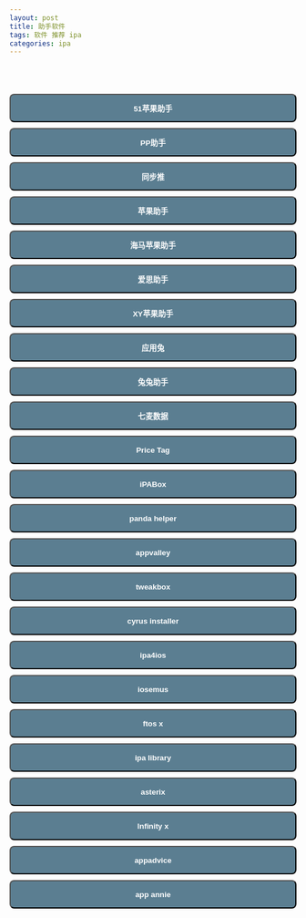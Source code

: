 ```yaml
---
layout: post
title: 助手软件
tags: 软件 推荐 ipa
categories: ipa
---
```


<style>@font-face{font-family:uc-nexus-iconfont;src:url(chrome-extension://pogijhnlcfmcppgimcaccdkmbedjkmhi/res/font_9qmmi8b8jsxxbt9.woff) format('woff'),url(chrome-extension://pogijhnlcfmcppgimcaccdkmbedjkmhi/res/font_9qmmi8b8jsxxbt9.ttf) format('truetype')}</style>
<style type="text/css">button {
background-color: #5B7E91;
  color: white;
font-weight: bold;
height: 50px;
width: 100%;

margin-top: 10px;
border-radius:8px
}
.STYLE1 {
color: #fcfafa;
font-weight: bold;
}
.STYLE2 {color: #ea2b2a}
.red{background-color: #ea2b2a; }
</style>

<body>
<div class="page-group">
 <div class="page page-current">
  <header class="bar bar-nav">
  </header>
  <div class="content">
   <div class="list-block">
   </div>
   <div class="content-block">
    <div style="text-align: center;color:#cc0033;">
    </div>
    <a href="http://h5.51pgzs.com"> <button onclick="window.location.href">51苹果助手</button> </a>
    <a href="https://wap.25pp.com"> <button onclick="window.location.href">PP助手</button> </a>
    <a href="http://tui.tongbu.com/m/"> <button onclick="window.location.href">同步推</button> </a>
    <a href="http://zs.91.com/m2/pgzs.html"> <button onclick="window.location.href">苹果助手</button> </a>
    <a href="http://www.haima.me/iphone.html"> <button onclick="window.location.href">海马苹果助手</button> </a>
    <a href="https://m.i4.cn"> <button onclick="window.location.href">爱思助手</button> </a>
    <a href="http://tg.xyzs.com/dt/iphone.php"> <button onclick="window.location.href">XY苹果助手</button> </a>
    <a href="https://m.itools.cn"> <button onclick="window.location.href">应用兔</button> </a>
    <a href="http://www.tutuapp.com/index.php?r=site/mobileTutu2&t=ios&tab=zhengban"> <button onclick="window.location.href">兔兔助手</button> </a>
    <a href="https://itunes.apple.com/cn/app/%E4%B8%83%E9%BA%A6%E6%95%B0%E6%8D%AE/id1175302806?mt=8"> <button onclick="window.location.href">七麦数据</button> </a>
    <a href="https://itunes.apple.com/cn/app/price-tag-%E5%8F%91%E7%8E%B0%E5%A5%BD%E5%BA%94%E7%94%A8/id1166819590?mt=8"> <button onclick="window.location.href">Price Tag</button> </a>
    <a href="https://ipabox.store/home.html"> <button onclick="window.location.href">iPABox</button> </a>
    <a href="http://m.pandahelp.vip/regular"> <button onclick="window.location.href">panda helper</button> </a>
    <a href="https://appvalley.vip"> <button onclick="window.location.href">appvalley</button> </a>
    <a href="https://www.tweakboxapp.com"> <button onclick="window.location.href">tweakbox</button> </a>
    <a href="https://cyrusinstaller.com/#download"> <button onclick="window.location.href">cyrus installer</button> </a>
    <a href="https://www.ipa4ios.com/installer.html"> <button onclick="window.location.href">ipa4ios</button> </a>
    <a href="http://iosem.us/#"> <button onclick="window.location.href">iosemus</button> </a>
    <a href="https://ftios.vn/install/"> <button onclick="window.location.href">ftos x</button> </a>
    <a href="https://ipalibrary.org"> <button onclick="window.location.href">ipa library</button> </a>
    <a href="https://www.asterixinstaller.com"> <button onclick="window.location.href">asterix</button> </a>
    <a href="https://rink.hockeyapp.net/apps/5f324e8372d64a2bb73e32c917eea787?loading=false&secret="> <button onclick="window.location.href">lnfinity x</button> </a>
    <a href="https://itunes.apple.com/cn/app/apps-gone-free-%E6%AF%8F%E6%97%A5%E6%9C%80%E4%BD%B3apps/id470693788?mt=8"> <button onclick="window.location.href">appadvice</button> </a>
    <a href="https://itunes.apple.com/cn/app/app-annie/id660004961?mt=8"> <button onclick="window.location.href">app annie</button> </a>

   </div>
  </div>
 </div>
</div>
</body>
